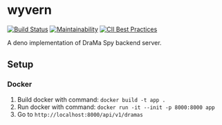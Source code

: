 # wyvern

[![Build Status](https://github.com/thejus-paul/wyvern/workflows/CodeQL/badge.svg?branch=master)](https://github.com/thejus-paul/wyvern/actions)
[![Maintainability](https://api.codeclimate.com/v1/badges/64a21b4dfdeafef7598f/maintainability)](https://codeclimate.com/github/Thejus-Paul/wyvern/maintainability)
[![CII Best Practices](https://bestpractices.coreinfrastructure.org/projects/5569/badge)](https://bestpractices.coreinfrastructure.org/projects/5569)

A deno implementation of DraMa Spy backend server.

## Setup

### Docker

1. Build docker with command: `docker build -t app .`
2. Run docker with command: `docker run -it --init -p 8000:8000 app`
3. Go to `http://localhost:8000/api/v1/dramas`
